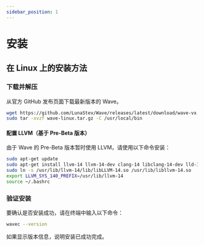 ```yaml
---
sidebar_position: 1
---
```


# 安装

## 在 Linux 上的安装方法

### 下载并解压
从官方 GitHub 发布页面下载最新版本的 Wave。

```bash
wget https://github.com/LunaStev/Wave/releases/latest/download/wave-vx.x.x-linux.tar.gz
sudo tar -xvzf wave-linux.tar.gz -C /usr/local/bin
```

#### 配置 LLVM（基于 Pre-Beta 版本）
由于 Wave 的 Pre-Beta 版本暂时使用 LLVM，请使用以下命令安装：

```bash
sudo apt-get update
sudo apt-get install llvm-14 llvm-14-dev clang-14 libclang-14-dev lld-14 clang
sudo ln -s /usr/lib/llvm-14/lib/libLLVM-14.so /usr/lib/libllvm-14.so
export LLVM_SYS_140_PREFIX=/usr/lib/llvm-14
source ~/.bashrc
```

### 验证安装
要确认是否安装成功，请在终端中输入以下命令：

```bash
wavec --version
```

如果显示版本信息，说明安装已成功完成。